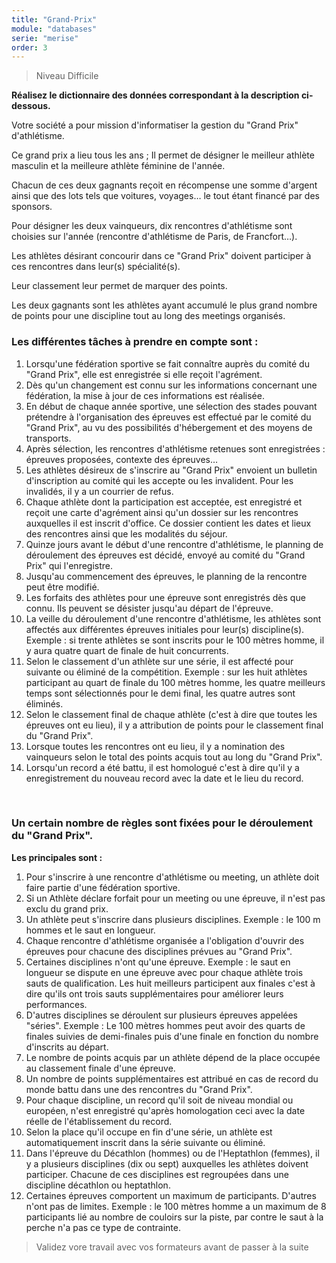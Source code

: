 ```yaml
---
title: "Grand-Prix"
module: "databases"
serie: "merise"
order: 3
---
```


> Niveau Difficile

**Réalisez le dictionnaire des données correspondant à la description ci-dessous.**

Votre société a pour mission d'informatiser la gestion du "Grand Prix" d'athlétisme. 

Ce grand prix a lieu tous les ans ; Il permet de désigner le meilleur athlète masculin et la meilleure athlète féminine de l'année. 

Chacun de ces deux gagnants reçoit en récompense une somme d'argent ainsi que des lots tels que voitures, voyages… le tout étant financé par des sponsors. 

Pour désigner les deux vainqueurs, dix rencontres d'athlétisme sont choisies sur l'année (rencontre d'athlétisme de Paris, de Francfort…). 

Les athlètes désirant concourir dans ce "Grand Prix" doivent participer à ces rencontres dans leur(s) spécialité(s). 

Leur classement leur permet de marquer des points. 

Les deux gagnants sont les athlètes ayant accumulé le plus grand nombre de points pour une discipline tout au long des meetings organisés. 


### Les différentes tâches à prendre en compte sont :

1.	Lorsqu'une fédération sportive se fait connaître auprès du comité du "Grand Prix", elle est enregistrée si elle reçoit l'agrément.
2.	Dès qu'un changement est connu sur les informations concernant une fédération, la mise à jour de ces informations est réalisée.
3.	En début de chaque année sportive, une sélection des stades pouvant prétendre à l'organisation des épreuves est effectué par le comité du "Grand Prix", au vu des possibilités d'hébergement et des moyens de transports.
4.	Après sélection, les rencontres d'athlétisme retenues sont enregistrées : épreuves proposées, contexte des épreuves…
5.	Les athlètes désireux de s'inscrire au "Grand Prix" envoient un bulletin d'inscription au comité qui les accepte ou les invalident. Pour les invalidés, il y a un courrier de refus.
6.	Chaque athlète dont la participation est acceptée, est enregistré et reçoit une carte d'agrément ainsi qu'un dossier sur les rencontres auxquelles il est inscrit d'office. Ce dossier contient les dates et lieux des rencontres ainsi que les modalités du séjour.
7.	Quinze jours avant le début d'une rencontre d'athlétisme, le planning de déroulement des épreuves est décidé, envoyé au comité du "Grand Prix" qui l'enregistre.
8.	Jusqu'au commencement des épreuves, le planning de la rencontre peut être modifié.
9.	Les forfaits des athlètes pour une épreuve sont enregistrés dès que connu. Ils peuvent se désister jusqu'au départ de l'épreuve.
10.	La veille du déroulement d'une rencontre d'athlétisme, les athlètes sont affectés aux différentes épreuves initiales pour leur(s) discipline(s). Exemple : si trente athlètes se sont inscrits pour le 100 mètres homme, il y aura quatre quart de finale de huit concurrents.
11.	Selon le classement d'un athlète sur une série, il est affecté pour suivante ou éliminé de la compétition. 
Exemple : sur les huit athlètes participant au quart de finale du 100 mètres homme, les quatre meilleurs temps sont sélectionnés pour le demi final, les quatre autres sont éliminés.
12.	Selon le classement final de chaque athlète (c'est à dire que toutes les épreuves ont eu lieu), il y a attribution de points pour le classement final du "Grand Prix".
13.	Lorsque toutes les rencontres ont eu lieu, il y a nomination des vainqueurs selon le total des points acquis tout au long du "Grand Prix". 
14.	Lorsqu'un record a été battu, il est homologué c'est à dire qu'il y a enregistrement du nouveau record avec la date et le lieu du record.

 
### Un certain nombre de règles sont fixées pour le déroulement du "Grand Prix". 

**Les principales sont :**

1. Pour s'inscrire à une rencontre d'athlétisme ou meeting, un athlète doit faire partie d'une fédération sportive.
2. Si un Athlète déclare forfait pour un meeting ou une épreuve, il n'est pas exclu du grand prix.
3. Un athlète peut s'inscrire dans plusieurs disciplines. Exemple : le 100 m hommes et le saut en longueur.
4. Chaque rencontre d'athlétisme organisée a l'obligation d'ouvrir des épreuves pour chacune des disciplines prévues au "Grand Prix".
5. Certaines disciplines n'ont qu'une épreuve. Exemple : le saut en longueur se dispute en une épreuve avec pour chaque athlète trois sauts de qualification. Les huit meilleurs participent aux finales c'est à dire qu'ils ont trois sauts supplémentaires pour améliorer leurs performances.
6. D'autres disciplines se déroulent sur plusieurs épreuves appelées "séries". Exemple : Le 100 mètres hommes peut avoir des quarts de finales suivies de demi-finales puis d'une finale en fonction du nombre d'inscrits au départ.
7. Le nombre de points acquis par un athlète dépend de la place occupée au classement finale d'une épreuve.
8. Un nombre de points supplémentaires est attribué en cas de record du monde battu dans une des rencontres du "Grand Prix".
9. Pour chaque discipline, un record qu'il soit de niveau mondial ou européen, n'est enregistré qu'après homologation ceci avec la date réelle de l'établissement du record.
10.	Selon la place qu'il occupe en fin d'une série, un athlète est automatiquement inscrit dans la série suivante ou éliminé.
11.	Dans l'épreuve du Décathlon (hommes) ou de l'Heptathlon (femmes), il y a plusieurs disciplines (dix ou sept) auxquelles les athlètes doivent participer. Chacune de ces disciplines est regroupées dans une discipline décathlon ou heptathlon.
12.	Certaines épreuves comportent un maximum de participants. D'autres n'ont pas de limites. Exemple : le 100 mètres homme a un maximum de 8 participants lié au nombre de couloirs sur la piste, par contre le saut à la perche n'a pas ce type de contrainte.


> Validez vore travail avec vos formateurs avant de passer à la suite
